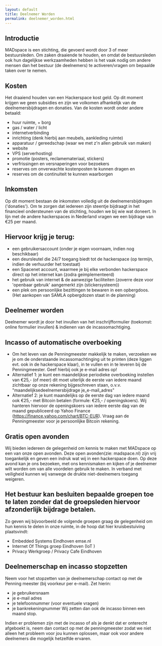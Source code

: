 ```yaml
---
layout: default
title: Deelnemer Worden
permalink: deelnemer_worden.html
---
```


## Introductie
MADspace is een stichting, die gevoerd wordt door 3 of meer bestuursleden.
Om zaken draaiende te houden, en omdat de bestuursleden ook hun dagelijkse werkzaamheden hebben is het vaak nodig om andere mensen dan het bestuur (de deelnemers) te activeren/vragen om bepaalde taken over te nemen.

## Kosten
Het draaiend houden van een Hackerspace kost geld. Op dit moment krijgen we geen subsidies en zijn we volkomen afhankelijk van de deelnemersbijdragen en donaties. Van de kosten wordt onder andere betaald:
* huur ruimte, + borg
* gas / water / licht
* internetverbinding
* inrichting (denk hierbij aan meubels, aankleding ruimte)
* apparatuur / gereedschap (waar we met z'n allen gebruik van maken)
* website
* VPS (serverhosting)
* promotie (posters, reclamemateriaal, stickers)
* verfrissingen en versnaperingen voor bezoekers
* reserves om onverwachte kostenposten te kunnen dragen en
* reserves om de continuiteit te kunnen waarborgen

## Inkomsten
Op dit moment bestaan de inkomsten volledig uit de deelnemersbijdragen ('donaties'). Om te zorgen dat iedereen zijn steentje bijdraagt in het financieel ondersteunen van de stichting, houden we bij wie wat doneert.
In lijn met de andere hackerspaces in Nederland vragen we een  bijdrage van €25 per maand.

## Hiervoor krijg je terug:
* een gebruikersaccount (onder je eigen voornaam, indien nog beschikbaar)
* een deursleutel die 24/7 toegang biedt tot de hackerspace (op termijn, indien de verhuurder het toestaat)
* een Spacenet account, waarmee je bij elke verbonden hackerspace direct op het internet kan (zodra geimplementeerd)
* het gebruik van internet & de aanwezige faciliteiten (zoverre deze voor 'openbaar gebruik' aangemerkt zijn (stickersysteem))
* een plek om persoonlijke bezittingen te bewaren in een opbergdoos. (Het aankopen van SAMLA opbergdozen staat in de planning)

## Deelnemer worden
Deelnemer wordt je door het invullen van het inschrijfformulier (toekomst: online formulier invullen) & indienen van de incassomachtiging.

## Incasso of automatische overboeking
* Om het leven van de Penningmeester makkelijk te maken, verzoeken we je om de onderstaande incassomachtinging uit te printen (deze liggen evt. ook in de hackerspace klaar), in te vullen en in te leveren bij de Penningmeester. Geef hierbij ook je e-mail adres op!
* Alternatief 1: je kunt een maandelijkse periodieke overboeking instellen van €25,-  (of meer) dit moet uiterlijk de eerste van iedere maand zichtbaar op onze rekening bijgeschreven staan, o.v.v. "maandelijksedeelnemersbijdrage je_e-mail_adres"
* Alternatief 2: je kunt maandelijks op de eerste dag van iedere maand ook €25,- met Bitcoin betalen (formule: €25,- / openingskoers). Wij hanteren hiervoor de openingskoers van iedere eerste dag van de maand gepubliceerd op Yahoo Finance (https://finance.yahoo.com/chart/BTC-EUR). Vraag aan de Penningmeester voor je persoonlijke Bitcoin rekening.

## Gratis open avonden
Wij bieden iedereen de gelegenheid om kennis te maken met MADspace op een van onze open avonden. Deze open avonden(zie: madspace.nl) zijn vrij toegankelijk en geven een indruk wat wij in een hackerspace doen. Op deze avond kan je ons bezoeken, met ons kennismaken en kijken of je deelnemer wilt worden om van alle voordelen gebruik te maken. In verband met veiligheid kunnen wij vanwege de drukte niet-deelnemers toegang weigeren.

## Het bestuur kan besluiten bepaalde groepen toe te laten zonder dat de groepsleden hiervoor afzonderlijk bijdrage betalen.
Zo geven wij bijvoorbeeld de volgende groepen graag de gelegenheid om hun kennis te delen in onze ruimte, in de hoop dat hier kruisbestuiving plaatsvindt:
* Embedded Systems Eindhoven emse.nl
* Internet Of Things groep Eindhoven (IoT )
* Privacy Werkgroep / Privacy Cafe Eindhoven


## Deelnemerschap en incasso stopzetten
Neem voor het stopzetten van je deelnemerschap contact op met de Penning meester (bij voorkeur per e-mail). Zet hierin:
* je gebruikersnaam
* je e-mail adres
* je telefoonnummer (voor eventuele vragen)
* je bankrekeningnummer
Wij zetten dan ook de incasso binnen een maand stop.

Indien er problemen zijn met de incasso of als je denkt dat er onterecht afgeboekt is, neem dan contact op met de penningmeester zodat we niet alleen het probleem voor jou kunnen oplossen, maar ook voor andere deelnemers die mogelijk hetzelfde ervaren.

